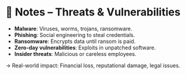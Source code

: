 # 📝 Notes – Threats & Vulnerabilities  

- **Malware**: Viruses, worms, trojans, ransomware.  
- **Phishing**: Social engineering to steal credentials.  
- **Ransomware**: Encrypts data until ransom is paid.  
- **Zero-day vulnerabilities**: Exploits in unpatched software.  
- **Insider threats**: Malicious or careless employees.  

→ Real-world impact: Financial loss, reputational damage, legal issues.  

